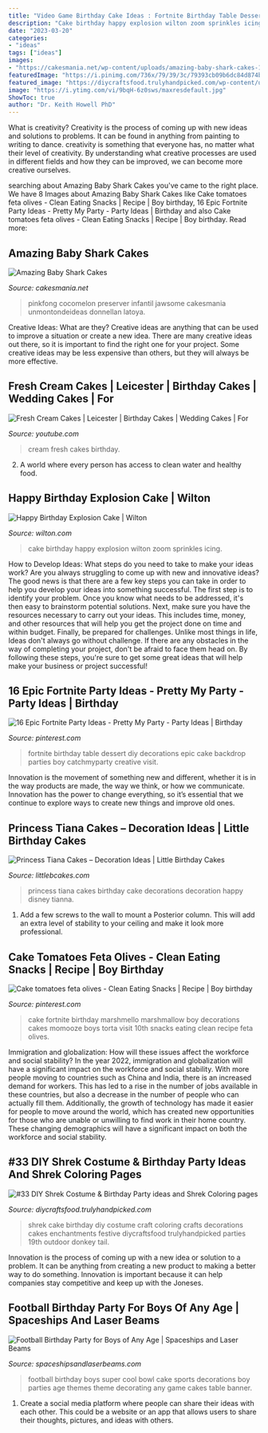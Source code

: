 ```yaml
---
title: "Video Game Birthday Cake Ideas : Fortnite Birthday Table Dessert Diy Decorations Epic Cake Backdrop Parties Boy Catchmyparty Creative Visit"
description: "Cake birthday happy explosion wilton zoom sprinkles icing"
date: "2023-03-20"
categories:
- "ideas"
tags: ["ideas"]
images:
- "https://cakesmania.net/wp-content/uploads/amazing-baby-shark-cakes-10.jpg"
featuredImage: "https://i.pinimg.com/736x/79/39/3c/79393cb09b6dc84d874bcb7068aac2e1.jpg"
featured_image: "https://diycraftsfood.trulyhandpicked.com/wp-content/uploads/2016/07/Shrek-Party-Idea_ce.jpg"
image: "https://i.ytimg.com/vi/9bqH-6z0sws/maxresdefault.jpg"
ShowToc: true
author: "Dr. Keith Howell PhD"
---
```



What is creativity?
Creativity is the process of coming up with new ideas and solutions to problems. It can be found in anything from painting to writing to dance. creativity is something that everyone has, no matter what their level of creativity. By understanding what creative processes are used in different fields and how they can be improved, we can become more creative ourselves.

	

		
searching about Amazing Baby Shark Cakes you've came to the right place. We have 8 Images about Amazing Baby Shark Cakes like Cake tomatoes feta olives - Clean Eating Snacks | Recipe | Boy birthday, 16 Epic Fortnite Party Ideas - Pretty My Party - Party Ideas | Birthday and also Cake tomatoes feta olives - Clean Eating Snacks | Recipe | Boy birthday. Read more:
		
    
## Amazing Baby Shark Cakes

<img loading=lazy src="https://cakesmania.net/wp-content/uploads/amazing-baby-shark-cakes-10.jpg" onerror="this.onerror=null;this.src='https://tse1.mm.bing.net/th?id=OIP.j03Eu8e-zPQMMFBInGmNggHaJ4&amp;pid=15.1';" alt="Amazing Baby Shark Cakes">

_Source: cakesmania.net_

>pinkfong cocomelon preserver infantil jawsome cakesmania unmontondeideas donnellan latoya. 

	

Creative Ideas: What are they?
Creative ideas are anything that can be used to improve a situation or create a new idea. There are many creative ideas out there, so it is important to find the right one for your project. Some creative ideas may be less expensive than others, but they will always be more effective.

    
## Fresh Cream Cakes | Leicester | Birthday Cakes | Wedding Cakes | For

<img loading=lazy src="https://i.ytimg.com/vi/9bqH-6z0sws/maxresdefault.jpg" onerror="this.onerror=null;this.src='https://tse2.mm.bing.net/th?id=OIP.zJsgIJexKrMWOg8gZTqDcQHaEK&amp;pid=15.1';" alt="Fresh Cream Cakes | Leicester | Birthday Cakes | Wedding Cakes | For">

_Source: youtube.com_

>cream fresh cakes birthday. 

	

2. A world where every person has access to clean water and healthy food. 

    
## Happy Birthday Explosion Cake | Wilton

<img loading=lazy src="https://www.wilton.com/dw/image/v2/AAWA_PRD/on/demandware.static/-/Sites-wilton-project-master/default/dwa91962e4/images/project/WLPROJ-9440/WLPROJ-9440_1.jpg?sw=1440&amp;sh=750&amp;sm=fit" onerror="this.onerror=null;this.src='https://tse3.mm.bing.net/th?id=OIP.BOudiaquPOHktlj0dGejBwHaHa&amp;pid=15.1';" alt="Happy Birthday Explosion Cake | Wilton">

_Source: wilton.com_

>cake birthday happy explosion wilton zoom sprinkles icing. 

	

How to Develop Ideas: What steps do you need to take to make your ideas work?
Are you always struggling to come up with new and innovative ideas? The good news is that there are a few key steps you can take in order to help you develop your ideas into something successful. The first step is to identify your problem. Once you know what needs to be addressed, it's then easy to brainstorm potential solutions. Next, make sure you have the resources necessary to carry out your ideas. This includes time, money, and other resources that will help you get the project done on time and within budget. Finally, be prepared for challenges. Unlike most things in life, Ideas don't always go without challenge. If there are any obstacles in the way of completing your project, don't be afraid to face them head on. By following these steps, you're sure to get some great ideas that will help make your business or project successful!

    
## 16 Epic Fortnite Party Ideas - Pretty My Party - Party Ideas | Birthday

<img loading=lazy src="https://i.pinimg.com/736x/79/39/3c/79393cb09b6dc84d874bcb7068aac2e1.jpg" onerror="this.onerror=null;this.src='https://tse1.mm.bing.net/th?id=OIP._4ifbJ1X4ecAeXI_HWvO3wHaJ4&amp;pid=15.1';" alt="16 Epic Fortnite Party Ideas - Pretty My Party - Party Ideas | Birthday">

_Source: pinterest.com_

>fortnite birthday table dessert diy decorations epic cake backdrop parties boy catchmyparty creative visit. 

	

Innovation is the movement of something new and different, whether it is in the way products are made, the way we think, or how we communicate. Innovation has the power to change everything, so it’s essential that we continue to explore ways to create new things and improve old ones.

    
## Princess Tiana Cakes – Decoration Ideas | Little Birthday Cakes

<img loading=lazy src="http://www.littlebcakes.com/wp-content/uploads/2014/01/Princess-Tiana-Cake-Decorations.jpg" onerror="this.onerror=null;this.src='https://tse3.mm.bing.net/th?id=OIP.gtGxmQkgd_ObSYBWJpchFAHaLG&amp;pid=15.1';" alt="Princess Tiana Cakes – Decoration Ideas | Little Birthday Cakes">

_Source: littlebcakes.com_

>princess tiana cakes birthday cake decorations decoration happy disney tianna. 

	

1. Add a few screws to the wall to mount a Posterior column. This will add an extra level of stability to your ceiling and make it look more professional.

    
## Cake Tomatoes Feta Olives - Clean Eating Snacks | Recipe | Boy Birthday

<img loading=lazy src="https://i.pinimg.com/736x/d7/e1/36/d7e136bdb47e3e8e4d03b65e179eeaeb.jpg" onerror="this.onerror=null;this.src='https://tse4.mm.bing.net/th?id=OIP.4A5m-erwjsaJMkbY_ihvMgHaJ3&amp;pid=15.1';" alt="Cake tomatoes feta olives - Clean Eating Snacks | Recipe | Boy birthday">

_Source: pinterest.com_

>cake fortnite birthday marshmello marshmallow boy decorations cakes momooze boys torta visit 10th snacks eating clean recipe feta olives. 

	

Immigration and globalization: How will these issues affect the workforce and social stability?
In the year 2022, immigration and globalization will have a significant impact on the workforce and social stability. With more people moving to countries such as China and India, there is an increased demand for workers. This has led to a rise in the number of jobs available in these countries, but also a decrease in the number of people who can actually fill them. Additionally, the growth of technology has made it easier for people to move around the world, which has created new opportunities for those who are unable or unwilling to find work in their home country. These changing demographics will have a significant impact on both the workforce and social stability.

    
## #33 DIY Shrek Costume &amp; Birthday Party Ideas And Shrek Coloring Pages

<img loading=lazy src="https://diycraftsfood.trulyhandpicked.com/wp-content/uploads/2016/07/Shrek-Party-Idea_ce.jpg" onerror="this.onerror=null;this.src='https://tse4.mm.bing.net/th?id=OIP.faPV56EicJDY4u4JxAbqfgHaJ3&amp;pid=15.1';" alt="#33 DIY Shrek Costume &amp; Birthday Party ideas and Shrek Coloring pages">

_Source: diycraftsfood.trulyhandpicked.com_

>shrek cake birthday diy costume craft coloring crafts decorations cakes enchantments festive diycraftsfood trulyhandpicked parties 19th outdoor donkey tail. 

	

Innovation is the process of coming up with a new idea or solution to a problem. It can be anything from creating a new product to making a better way to do something. Innovation is important because it can help companies stay competitive and keep up with the Joneses.

    
## Football Birthday Party For Boys Of Any Age | Spaceships And Laser Beams

<img loading=lazy src="http://spaceshipsandlaserbeams.com/wp-content/uploads/2015/09/football-birthday-party-ideas-for-boys-09.jpg" onerror="this.onerror=null;this.src='https://tse3.mm.bing.net/th?id=OIP.ytXG38kXN8FNAMuKaRwL6wHaLZ&amp;pid=15.1';" alt="Football Birthday Party for Boys of Any Age | Spaceships and Laser Beams">

_Source: spaceshipsandlaserbeams.com_

>football birthday boys super cool bowl cake sports decorations boy parties age themes theme decorating any game cakes table banner. 

	

1. Create a social media platform where people can share their ideas with each other. This could be a website or an app that allows users to share their thoughts, pictures, and ideas with others. 

